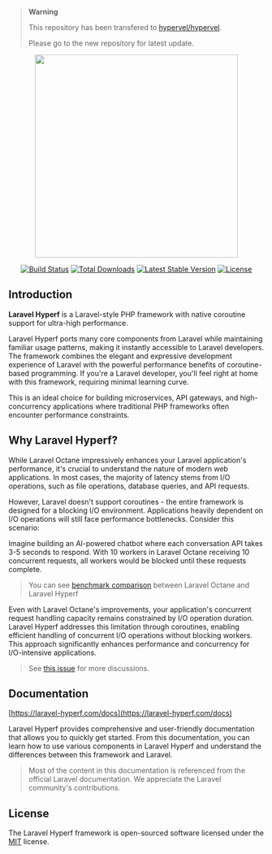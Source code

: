 > **Warning**
>
> This repository has been transfered to [hypervel/hypervel](https://github.com/hypervel/hypervel).
>
> Please go to the new repository for latest update.

<p align="center"><a href="https://laravel-hyperf.com" target="_blank"><img src="https://laravel-hyperf.com/logo.svg" width="400"></a></p>

<p align="center">
<a href="https://github.com/laravel-hyperf/laravel-hyperf/actions"><img src="https://github.com/laravel-hyperf/laravel-hyperf/workflows/tests/badge.svg" alt="Build Status"></a>
<a href="https://packagist.org/packages/laravel-hyperf/framework"><img src="https://img.shields.io/packagist/dt/laravel-hyperf/framework" alt="Total Downloads"></a>
<a href="https://packagist.org/packages/laravel-hyperf/laravel-hyperf"><img src="https://img.shields.io/packagist/v/laravel-hyperf/laravel-hyperf" alt="Latest Stable Version"></a>
<a href="https://packagist.org/packages/laravel-hyperf/laravel-hyperf"><img src="https://img.shields.io/packagist/l/laravel-hyperf/laravel-hyperf" alt="License"></a>
</p>

## Introduction

**Laravel Hyperf** is a Laravel-style PHP framework with native coroutine support for ultra-high performance.

Laravel Hyperf ports many core components from Laravel while maintaining familiar usage patterns, making it instantly accessible to Laravel developers. The framework combines the elegant and expressive development experience of Laravel with the powerful performance benefits of coroutine-based programming. If you're a Laravel developer, you'll feel right at home with this framework, requiring minimal learning curve.

This is an ideal choice for building microservices, API gateways, and high-concurrency applications where traditional PHP frameworks often encounter performance constraints.

## Why Laravel Hyperf?

While Laravel Octane impressively enhances your Laravel application's performance, it's crucial to understand the nature of modern web applications. In most cases, the majority of latency stems from I/O operations, such as file operations, database queries, and API requests.

However, Laravel doesn't support coroutines - the entire framework is designed for a blocking I/O environment. Applications heavily dependent on I/O operations will still face performance bottlenecks. Consider this scenario:

Imagine building an AI-powered chatbot where each conversation API takes 3-5 seconds to respond. With 10 workers in Laravel Octane receiving 10 concurrent requests, all workers would be blocked until these requests complete.

> You can see [benchmark comparison](https://laravel-hyperf.com/docs/introduction.html#benchmark) between Laravel Octane and Laravel Hyperf

Even with Laravel Octane's improvements, your application's concurrent request handling capacity remains constrained by I/O operation duration. Laravel Hyperf addresses this limitation through coroutines, enabling efficient handling of concurrent I/O operations without blocking workers. This approach significantly enhances performance and concurrency for I/O-intensive applications.

> See [this issue](https://github.com/laravel/octane/issues/765) for more discussions.

## Documentation

[https://laravel-hyperf.com/docs](https://laravel-hyperf.com/docs)

Laravel Hyperf provides comprehensive and user-friendly documentation that allows you to quickly get started. From this documentation, you can learn how to use various components in Laravel Hyperf and understand the differences between this framework and Laravel.

> Most of the content in this documentation is referenced from the official Laravel documentation. We appreciate the Laravel community's contributions.

## License

The Laravel Hyperf framework is open-sourced software licensed under the [MIT](https://opensource.org/licenses/MIT) license.